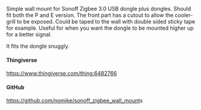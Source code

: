 Simple wall mount for Sonoff Zigbee 3.0 USB dongle plus dongles. Should fit both the P and E version. The front part has a cutout to allow the cooler-grill to be exposed. Could be taped to the wall with double sided sticky tape for example. Useful for when you want the dongle to be mounted higher up for a better signal.

It fits the dongle snuggly.

#### Thingiverse

<https://www.thingiverse.com/thing:6482766>

#### GitHub

<https://github.com/nomike/sonoff_zigbee_wall_mount>s